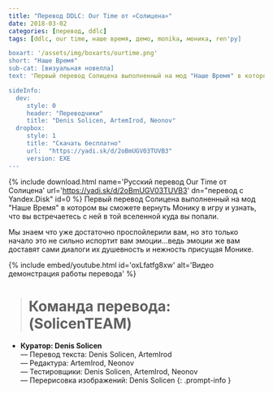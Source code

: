 ```yaml
---
title: "Перевод DDLC: Our Time от «Солицена»"
date: 2018-03-02
categories: [перевод, ddlc]
tags: [ddlc, our time, наше время, демо, monika, моника, ren'py]

boxart: '/assets/img/boxarts/ourtime.png'
short: "Наше Время"
sub-cat: [визуальная новелла]
text: 'Первый перевод Солицена выполненный на мод "Наше Время" в котором вы сможете вернуть Монику в игру и узнать, что вы встречаетесь с ней в той вселенной куда вы попали.'

sideInfo:
  dev:
     style: 0
     header: "Переводчики"
     title: "Denis Solicen, ArtemIrod, Neonov"
  dropbox:
     style: 1
     title: "Скачать бесплатно"
     url:  "https://yadi.sk/d/2oBmUGV03TUVB3"
     version: EXE
---
```

{% include download.html name='Русский перевод Our Time от Солицена' url='https://yadi.sk/d/2oBmUGV03TUVB3' dn="перевод с Yandex.Disk" id=0 %}
Первый перевод Солицена выполненный на мод "Наше Время" в котором вы сможете вернуть Монику в игру и узнать, что вы встречаетесь с ней в той вселенной куда вы попали.

Мы знаем что уже достаточно проспойлерили вам, но это только начало это не сильно испортит вам эмоции...ведь эмоции же вам доставят сами диалоги их душевность и нежность присущая Монике.

{% include embed/youtube.html id='oxLfatfg8xw' alt='Видео демонстрация работы перевода' %}


> # **Команда перевода: (SolicenTEAM)**
* **Куратор: Denis Solicen** 
<br> — Перевод текста: Denis Solicen, ArtemIrod
<br> — Редактура: ArtemIrod, Neonov
<br> — Тестировщики: Denis Solicen, ArtemIrod, Neonov
<br> — Перерисовка изображений: Denis Solicen
{: .prompt-info }